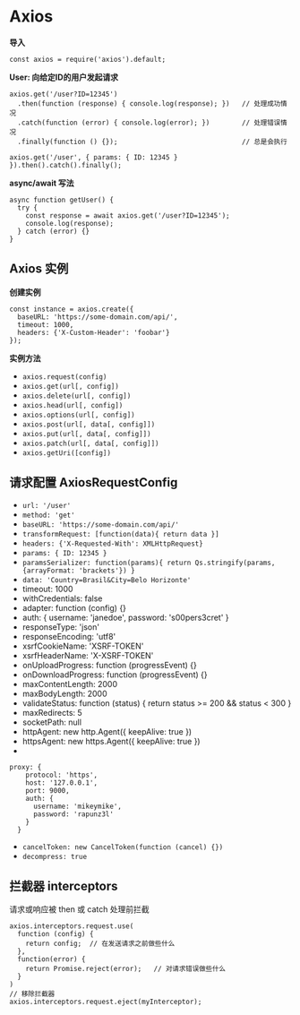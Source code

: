 # Axios

**导入**

    const axios = require('axios').default;

**User: 向给定ID的用户发起请求**

    axios.get('/user?ID=12345')
      .then(function (response) { console.log(response); })   // 处理成功情况
      .catch(function (error) { console.log(error); })        // 处理错误情况
      .finally(function () {});                               // 总是会执行 

    axios.get('/user', { params: { ID: 12345 } }).then().catch().finally();  

**async/await 写法**

    async function getUser() {
      try {
        const response = await axios.get('/user?ID=12345');
        console.log(response);
      } catch (error) {}
    }    

## Axios 实例

**创建实例**

    const instance = axios.create({
      baseURL: 'https://some-domain.com/api/',
      timeout: 1000,
      headers: {'X-Custom-Header': 'foobar'}
    });

**实例方法**

- `axios.request(config)`
- `axios.get(url[, config])`
- `axios.delete(url[, config])`
- `axios.head(url[, config])`   
- `axios.options(url[, config])`   
- `axios.post(url[, data[, config]])`   
- `axios.put(url[, data[, config]])`   
- `axios.patch(url[, data[, config]])`   
- `axios.getUri([config])`   

## 请求配置 AxiosRequestConfig

- `url: '/user'`
- `method: 'get'`
- `baseURL: 'https://some-domain.com/api/'`
- `transformRequest: [function(data){ return data }]`
- `headers: {'X-Requested-With': XMLHttpRequest}`
- `params: { ID: 12345 }`
- `paramsSerializer: function(params){ return Qs.stringify(params, {arrayFormat: 'brackets'}) }`
- `data: 'Country=Brasil&City=Belo Horizonte'`
- timeout: 1000
- withCredentials: false
- adapter: function (config) {}
- auth: { username: 'janedoe', password: 's00pers3cret' }
- responseType: 'json'
- responseEncoding: 'utf8'
- xsrfCookieName: 'XSRF-TOKEN'
- xsrfHeaderName: 'X-XSRF-TOKEN'
- onUploadProgress: function (progressEvent) {}
- onDownloadProgress: function (progressEvent) {}
- maxContentLength: 2000
- maxBodyLength: 2000
- validateStatus: function (status) { return status >= 200 && status < 300 }
- maxRedirects: 5
- socketPath: null
- httpAgent: new http.Agent({ keepAlive: true })
- httpsAgent: new https.Agent({ keepAlive: true })
- 
```
proxy: {
    protocol: 'https',
    host: '127.0.0.1',
    port: 9000,
    auth: {
      username: 'mikeymike',
      password: 'rapunz3l'
    }
  }
```
- `cancelToken: new CancelToken(function (cancel) {})`
- `decompress: true`

## 拦截器 interceptors

请求或响应被 then 或 catch 处理前拦截

    axios.interceptors.request.use(
      function (config) {
        return config;  // 在发送请求之前做些什么
      },
      function(error) {
        return Promise.reject(error);   // 对请求错误做些什么
      }
    )
    // 移除拦截器
    axios.interceptors.request.eject(myInterceptor);